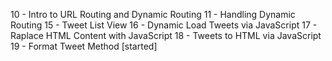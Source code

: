 10 - Intro to URL Routing and Dynamic Routing
11 - Handling Dynamic Routing 
15 - Tweet List View
16 - Dynamic Load Tweets via JavaScript 
17 - Raplace HTML Content with JavaScript 
18 - Tweets to HTML via JavaScript
19 - Format Tweet Method [started]